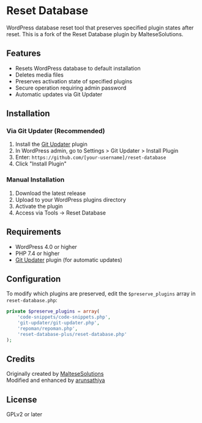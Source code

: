 # Reset Database

WordPress database reset tool that preserves specified plugin states after reset. This is a fork of the Reset Database plugin by MalteseSolutions.

## Features

- Resets WordPress database to default installation
- Deletes media files
- Preserves activation state of specified plugins
- Secure operation requiring admin password
- Automatic updates via Git Updater

## Installation

### Via Git Updater (Recommended)

1. Install the [Git Updater](https://git-updater.com/) plugin
2. In WordPress admin, go to Settings > Git Updater > Install Plugin
3. Enter: `https://github.com/[your-username]/reset-database`
4. Click "Install Plugin"

### Manual Installation

1. Download the latest release
2. Upload to your WordPress plugins directory
3. Activate the plugin
4. Access via Tools -> Reset Database

## Requirements

- WordPress 4.0 or higher
- PHP 7.4 or higher
- [Git Updater](https://git-updater.com/) plugin (for automatic updates)

## Configuration

To modify which plugins are preserved, edit the `$preserve_plugins` array in `reset-database.php`:

```php
private $preserve_plugins = array(
    'code-snippets/code-snippets.php',
    'git-updater/git-updater.php',
    'repoman/repoman.php',
    'reset-database-plus/reset-database.php'
);
```

## Credits

Originally created by [MalteseSolutions](http://www.maltesesolutions.com)  
Modified and enhanced by [arunsathiya](https://github.com/arunsathiya)

## License

GPLv2 or later